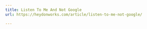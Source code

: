```yaml
---
title: Listen To Me And Not Google
url: https://heydonworks.com/article/listen-to-me-not-google/

---
```

